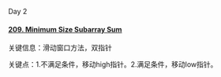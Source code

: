 Day 2

#### [209. Minimum Size Subarray Sum](https://leetcode.cn/problems/minimum-size-subarray-sum/)

关键信息：滑动窗口方法，双指针

关键点：1.不满足条件，移动high指针。2.满足条件，移动low指针。
